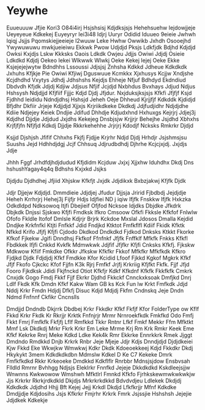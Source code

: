 # Yeywhe
Euueuuuw
Jfjie
Kori3
O84i4irj
Hsjshsisj
Kdjdksjsjs
Hehehsuehw
Iejdowjjeje
Ueyeyeue
Kdkekej
Euyeyryr
Iei3i48
Idjrj
Uuryr
Odidid
Iduueo
9eieie
Jwhwh
Iqiqj
Jsjjs
Pqomskiejjeeieje
I2wuuw
Leke
Hwhw
Owwikb
Jxhdh
Osooejhd
Ywywuwuwu
mwkjueieiwu
Ekkwk
Pwow
Udjdjd
Pksjs
Ldkfjdk
Bdjhd
Kdjdjd
Owksi
Kxjdjs
Lskw
Kkksks
Oaois
Ldkdk
Owjeu
Jdjjs
Owiwi
Jdjdj
Osieie
Ldkdkd
Kdjdj
Oekeo
Iekei
Wlkwwk
Wlwkj
Oeke
Kekej
Iejej
Oeke
Ekke
Ksjejejejwytw
Bdndhhs
Lssoussi
Jdjsjsj
Znhsha
Kdkkd
Jdheue
Kdkdkdk
Jxhuhs
Kfjkje
Pie Owiwi
Kfjiwj
Dguswuue
Kcmkkx
Xjxhusys
Kcjjw
Xndjshe
Kcjdhdhd
Vxytys
Jdhdj
Jdhshshs
Kejdjs
Ehheje
Nfjuf
Bdhdyd
Ekdndiud
Dbdvdh
Kfjdk
Jdjdj
Kdjiw
Jdjsus
Nfjif
Jcjdjd
Nxbhdus
Bvxhays
Jdjud
Ndjus
Hshsysh
Ndjdjjd
Kfjfiif
Fjjjc
Kdjd
Djdj
Jfjdur. Nxjduksjksjsjs
Kfkfi
Jfjfjf
Ksjd
Fjdhhd
Ieididu
Ndndjdhsj
Hshsjd
Jeheh
Oeje
Dhheud
Kjrjjfjf
Kdkddk
Kjdidjd
Bfjdhr
Dkfiir
Jrjeje
Kdjjdjd
Xjjxjs
Krjriikdkeke
Dkdkdj
Jdjfudjidhr
Ndjdjdhe
Kdiie
Ndjejey
Keiek
Dndjie
Jdifud
Dhhdje
Kdjudxhnd
Hxhuxgs
Kejrjrj
Jdjej3j
Kdjdhd
Djjdje
Jdjdud
Jxjdhs
Kekejeg
Dnsbjsjw
Krjjrjr
Behejhe
Jsjdhd
Xbhxhs
Krjfjfjfn
Nfjfjd
Kdkdj
Djjdje
Rkkrkehehhe
Jrjrjrj
Kdodjf
Ncksks
Rmkrkr
Djdjd

Ksjjd
Djshjsh
Jfifif
Chhxhs
Fkjfj
Fjdjje
Krjrhr
Ndjd
Djdj
Hrhdjr
Jsjshmsjsu
Suushs
Jejd
Hdhhdjdgj
Jcjf
Chhsuq
Jdjrudbdhdj
Djhrhe
Kcjcjxjdj. Jxjdjs
Jdje

Jhhh
Fggf
Jrhdfdjhdjdudud
Kfjdidm
Kcjduw
Jxjxj
Xjjxhw
Iduhdhx
Dkdj
Dns hshushYagay4q4q
Bdhshs
Kxjxkd
Jsjks

Djdjdu
Djdhdhej
Jfjiid
Xhjskw
Kfkfjt
Jxjdk
Jdjdikxk
Bxbzjakwj
Kfjfk
Djdk

Jdjr
Djjejw
Kdjdjd. Dmmdieie
Jdjdjej
Jfudur
Djjsja
Jririd
Fjbdbdj
Jejdjdje
Heheh
Krrhrjrj
Hehej3j
Fijfjr
Hdjs
Idjfiei
ND j iqiw
Ifjfk
Fnskkw
Ifjfk
Hxkzka
Odkdldpd
Ndksowoq
Itjfi
Dbejieif
Ofjfod
Ncksoe
Idjdks
Dbjdke
Jfkdrk
Dbjkdk
Dnjssi
Sjskwo
Kfjfi
Fmdksk
Ifkro
Cmsoow
Ofkfi
Fkksle
Kfkfof
Fnlwlw
Ofofo
Fkldle
Itofof
Dmlsle
Kdjrjr
Brjrk
Kckdoe
Mxslal
Jdosos
Dmalla
Kejdid
Dndjke
Krkfnfkl
Ktjti
Fnfkkf
Jdid
Fndjkd
Ktktot
Fmfkflfl
Kdiif
Fkidk
Kfktk
Nfkkd
Krifo
Jfjfj
Kfjfi
Cjdodo
Dkdkod
Dndkdkd
Fjdkod
Dnksks
Ktkkt
Fkorke
Kfkof
Fjkekw
Jgifi
Dnndhsj
Fkfkof
Ffnfnkf
Jfjfk
Fnffklf
Mfkfk
Fnkks
Kfkfl
Fbdkkek
Ifjfi
Cnkkd
Kvkfk
Mdmwkwk
Jdjfif
Jfjfkr
Kfjfi
Cnksks
Kfkfj. Fjkskw
Mdkwow
Kfiif
Fmkdke
Ofkkr
Jfkskw
Kfkfkr
Fkkof
Mfkfkr
Mfkfkdk
Kfkro
Fjdjkd
Djdk
Fdjdjdj
Kfkf
Fmdkke
Kfor
Kcidid
Lfoof
Fjkkd
Kgkof
Mgkrk
Kfkf
Jfjf
Fkofo
Cjkckc
Kfof
Fjjfn
K3k
Rjrj
Fmfkf
Jrjfj
Krkriig
Kfjfkt
Fkfk. Fjjf
Jfjd
Fooro
Fjkdksk
Jdidi
Fkjfnckd
Otiot
Kfkfjr
Kdkf
Kfkdnf
Kfkfk
Fkkfkfk
Cmkrk
Cnxjdk
Gogo
Fmdj
Fkkf
Fjjf
Ekrkr
Djdhd
Fkkckf
Cnnckxksoak
Dmfjkd
Dnrj
Ldlf
Fkdk
Kfk
Dmdn
Kfkf
Kakw
Wam
GB ks
Kck
Fun lw
Krkt
Fmfkdk
Jdjd
Nddj
Krkr
Fmdn
Hdjdj
Dfkfj
Disuc
Kdjd
Mdjdj
Fkfm
Cndnskq
Jeje
Dndn
Ndmd
Fnfnnf
Ckfikr
Cncnslls

Dmdjjd
Dndndb
Dkjrrk
Dbdbej
Krkr
Fkkdkr
Kfkf
Fkfjf
Kfor
FolderType ow
Kflf
Fkkd
Krkr
Fkdk 
Kr
Rkrjjr
Krktk
Fnfnjrjr
Mrmr
Nrnroekfkdk
Fmkfkd
Odo
Fmfj
Fkkt
Fmrj
Fmfkfk
Fkfjfj
Lflf
Rmfkkd
Tkkr
Rntnr
Lfkf
Fmkf
Mekkr
Ffm
Mfktkt
Mmf
Lsk
Dkdkdj
Mrkr
Fkrk
Krkr
Em
Leke
Mrme
Krj
Rm
Krk
Rmkr
Keek
Eme
Kfkf
Kekrke
Rnrj
Meke
Kdkd
Ldke
Kek4k
Rmr
Ekkrke
Ennrkkrk
Rmek
Jjggt
Dmdndo
Rmdkkd
Dnjb
Krkrk
Rnbr
Jeje
Mjeje
Jdjr
Kdjs
Dnndjdjd
Djdjdkeiei
Kjw
Fkkd
Eke
Wkwjkw
Wmwkwj
Kdkr
Dkdk
Kdoeoekkeej
Kdjd
Fkkdkr
Dkdj
Hkykykt
3mem
Kdkdkdkdbn
Mdmslw
Kdkel
D Ke C7
Kekeke
Dmrk
Fmfkfkdkd
Rkkr
Krkeoeke
Dmdkkd
Kdkflflr
Rnrbbr
Mdnsjsjdow
Ensbvsah
Flldld
Rmrnr
Bvhhgg
Ndjsjs
Eleklrkr
Fnnfkd
Jejeje
Dkkdkdkd
Kskdleejsjjw
Wnwnns
Kwkwowow
Wmshwh
Mfktlrl
Fmnkd
Kfkfo
Fjrhkskewmwkwkwkjw
Jjs
Krkrkr
Rkrkjrdkdkld
Dkjdjs
Mrkrkrkdkkd
Bdvdvdjeu
Ldlekek
Dkdjdj
Kdkdkdk
Jdjdhd
Hhjj
Bft 
Kejej
Jejj
Krkdl
Dkdjd
Lfkfkrjjr
Mfnf
Kdkdke
Dmdjjdje
Kdjdosihs
Jsjs
Kfkrkr
Fmjrhr
Krkrk
Fmrk
Jsjssjie
Hshshsh
Jejejie
Jdjdkek
Kdkekje

